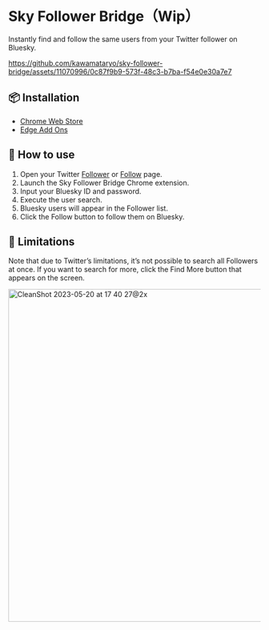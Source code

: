 # Sky Follower Bridge（Wip）

Instantly find and follow the same users from your Twitter follower on Bluesky.

https://github.com/kawamataryo/sky-follower-bridge/assets/11070996/0c87f9b9-573f-48c3-b7ba-f54e0e30a7e7


## 📦 Installation
- [Chrome Web Store]()
- [Edge Add Ons]()

## 🚀 How to use
1.	Open your Twitter [Follower](https://twitter.com/following) or [Follow](https://twitter.com/followers) page.
2.	Launch the Sky Follower Bridge Chrome extension.
3.	Input your Bluesky ID and password.
4.	Execute the user search.
5.	Bluesky users will appear in the Follower list.
6.	Click the Follow button to follow them on Bluesky.

## 🚨 Limitations
Note that due to Twitter’s limitations, it’s not possible to search all Followers at once. If you want to search for more, click the Find More button that appears on the screen.

<img width="665" alt="CleanShot 2023-05-20 at 17 40 27@2x" src="https://github.com/kawamataryo/sky-follower-bridge/assets/11070996/f9780284-a60c-401b-8ee8-fca25750da06">
